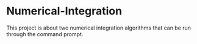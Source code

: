 # Numerical-Integration
This project is about two numerical integration algorithms that can be run through the command prompt. 
